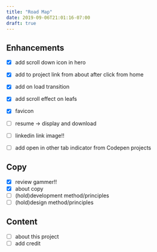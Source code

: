 ```yaml
---
title: "Road Map"
date: 2019-09-06T21:01:16-07:00
draft: true
---
```



## Enhancements
- [X] add scroll down icon in hero
- [X] add to project link from about after click from home 
- [X] add on load transition 
- [X] add scroll effect on leafs
- [x] favicon
- [ ] resume -> display and download
- [ ] linkedin link image!!
- [ ] add open in other tab indicator from Codepen projects
  

## Copy

- [x] review gammer!!
- [x] about copy 
- [ ] (hold)development method/principles
- [ ] (hold)design method/principles 

## Content

- [ ] about this project 
- [ ] add credit
